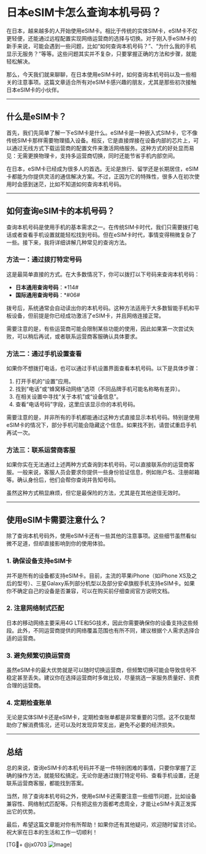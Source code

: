 # 日本eSIM卡怎么查询本机号码？

在日本，越来越多的人开始使用eSIM卡。相比于传统的实体SIM卡，eSIM卡不仅更轻便，还能通过远程配置实现网络运营商的选择与切换。对于刚入手eSIM卡的新手来说，可能会遇到一些问题，比如“如何查询本机号码？”、“为什么我的手机显示无服务？”等等。这些问题其实并不复杂，只要掌握正确的方法和步骤，就能轻松解决。

那么，今天我们就来聊聊，在日本使用eSIM卡时，如何查询本机号码以及一些相关的注意事项。这篇文章适合所有对eSIM卡感兴趣的朋友，尤其是那些初次接触日本eSIM卡的小伙伴。

---

## 什么是eSIM卡？

首先，我们先简单了解一下eSIM卡是什么。eSIM卡是一种嵌入式SIM卡，它不像传统SIM卡那样需要物理插入设备。相反，它是直接焊接在设备内部的芯片上，可以通过无线方式下载运营商的配置文件来激活网络服务。这种方式的好处显而易见：无需更换物理卡，支持多运营商切换，同时还能节省手机内部空间。

在日本，eSIM卡已经成为很多人的首选。无论是旅行、留学还是长期居住，eSIM卡都能为你提供灵活的通信解决方案。不过，正因为它的特殊性，很多人在初次使用时会感到迷茫，比如不知道如何查询本机号码。

---

## 如何查询eSIM卡的本机号码？

查询本机号码是使用手机的基本需求之一。在传统SIM卡时代，我们只需要拨打电话或者查看手机设置就能轻松找到号码。但在eSIM卡时代，事情变得稍微复杂了一些。接下来，我将详细讲解几种常见的查询方法。

### 方法一：通过拨打特定号码

这是最简单直接的方式。在大多数情况下，你可以拨打以下号码来查询本机号码：

- **日本通用查询号码**：*114#
- **国际通用查询号码**：*#06#

拨号后，系统通常会自动读出你的本机号码。这种方法适用于大多数智能手机和平板设备，但前提是你已经成功激活了eSIM卡，并且网络连接正常。

需要注意的是，有些运营商可能会限制某些功能的使用，因此如果第一次尝试失败，可以稍后再试，或者联系运营商客服确认具体要求。

### 方法二：通过手机设置查看

如果你不想拨打电话，也可以通过手机设置界面查看本机号码。以下是具体步骤：

1. 打开手机的“设置”应用。
2. 找到“电话”或“蜂窝移动网络”选项（不同品牌手机可能名称略有差异）。
3. 在相关设置中寻找“关于本机”或“设备信息”。
4. 查看“电话号码”字段，这里应该显示你的本机号码。

需要注意的是，并非所有的手机都能通过这种方式直接显示本机号码。特别是使用eSIM卡的情况下，部分手机可能会隐藏这个信息。如果找不到，请尝试重启手机再试一次。

### 方法三：联系运营商客服

如果你实在无法通过上述两种方式查询到本机号码，可以直接联系你的运营商客服。一般来说，客服人员会要求你提供一些身份验证信息，例如账户名、注册邮箱等。确认身份后，他们会帮你查询并告知号码。

虽然这种方式稍显麻烦，但它是最保险的方法，尤其是在其他途径无效时。

---

## 使用eSIM卡需要注意什么？

除了查询本机号码外，使用eSIM卡还有一些其他的注意事项。这些细节虽然看似微不足道，但却直接影响到你的使用体验。

### 1. 确保设备支持eSIM卡

并不是所有的设备都支持eSIM卡。目前，主流的苹果iPhone（如iPhone XS及之后的型号）、三星Galaxy系列部分机型以及部分安卓旗舰手机支持eSIM卡。如果你不确定自己的设备是否兼容，可以在购买前仔细查阅官方说明文档。

### 2. 注意网络制式匹配

日本的移动网络主要采用4G LTE和5G技术，因此你需要确保你的设备支持这些频段。此外，不同运营商提供的网络覆盖范围也有所不同，建议根据个人需求选择合适的运营商。

### 3. 避免频繁切换运营商

虽然eSIM卡的最大优势就是可以随时切换运营商，但频繁切换可能会导致信号不稳定甚至丢失。建议你在选择运营商时多做比较，尽量挑选一家服务质量好、资费合理的运营商。

### 4. 定期检查账单

无论是实体SIM卡还是eSIM卡，定期检查账单都是非常重要的习惯。这不仅能帮助你了解消费情况，还可以及时发现异常支出，避免不必要的经济损失。

---

## 总结

总的来说，查询eSIM卡的本机号码并不是一件特别困难的事情，只要你掌握了正确的操作方法，就能轻松搞定。无论你是通过拨打特定号码、查看手机设置，还是联系运营商客服，都能找到答案。

当然，除了查询本机号码之外，使用eSIM卡还需要注意一些细节问题，比如设备兼容性、网络制式匹配等。只有把这些方面都考虑周全，才能让eSIM卡真正发挥出它的优势。

最后，希望这篇文章能对你有所帮助！如果你还有其他疑问，欢迎随时留言讨论。祝大家在日本的生活和工作一切顺利！

[TG💪+ @jx0703 ![Image](https://github.com/user-attachments/assets/dbca1d08-cadb-493c-b0ec-ad6f7a83f270)]